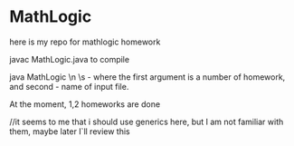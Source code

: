 MathLogic
=========

here is my repo for mathlogic homework

javac MathLogic.java to compile 

java MathLogic \n \s - where the first argument is a number of homework, and second - name of input file.

At the moment, 1,2 homeworks are done

//it seems to me that i should use generics here, but I am not familiar with them, maybe later I`ll review this 
